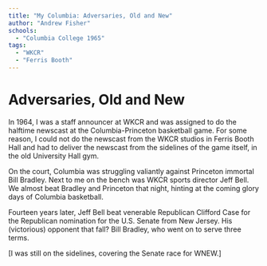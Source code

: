 ```yaml
---
title: "My Columbia: Adversaries, Old and New"
author: "Andrew Fisher"
schools:
  - "Columbia College 1965"
tags:
  - "WKCR"
  - "Ferris Booth"
---
```


# Adversaries, Old and New

In 1964, I was a staff announcer at WKCR and was assigned to do the halftime newscast at the Columbia-Princeton basketball game.  For some reason, I could not do the newscast from the WKCR studios in Ferris Booth Hall and had to deliver the newscast from the sidelines of the game itself, in the old University Hall gym.

On the court, Columbia was struggling valiantly against Princeton immortal Bill Bradley.  Next to me on the bench was WKCR sports director Jeff Bell.  We almost beat Bradley and Princeton that night, hinting at the coming glory days of Columbia basketball.

Fourteen years later, Jeff Bell beat venerable Republican Clifford Case for the Republican nomination for the U.S. Senate from New Jersey.  His (victorious) opponent that fall?  Bill Bradley, who went on to serve three terms.

[I was still on the sidelines, covering the Senate race for WNEW.]
